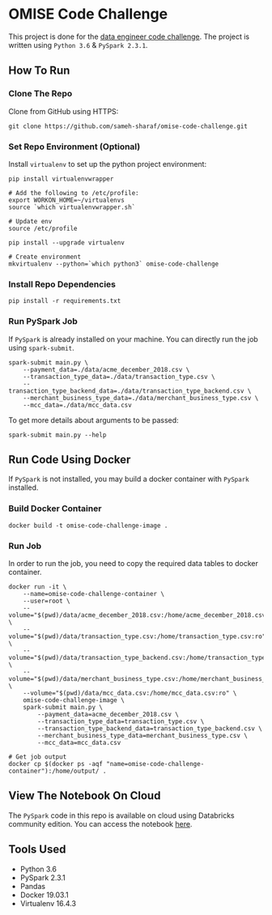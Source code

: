 # OMISE Code Challenge

This project is done for the [data engineer code challenge](https://github.com/omise/challenges/tree/challenge-data-engineer). The project is written using `Python 3.6` & `PySpark 2.3.1`.  

## How To Run

### Clone The Repo

Clone from GitHub using HTTPS:

`git clone https://github.com/sameh-sharaf/omise-code-challenge.git`

### Set Repo Environment (Optional)

Install `virtualenv` to set up the python project environment:

```
pip install virtualenvwrapper

# Add the following to /etc/profile:
export WORKON_HOME=~/virtualenvs
source `which virtualenvwrapper.sh`

# Update env
source /etc/profile

pip install --upgrade virtualenv

# Create environment
mkvirtualenv --python=`which python3` omise-code-challenge
```

### Install Repo Dependencies

`pip install -r requirements.txt`

### Run PySpark Job

If `PySpark` is already installed on your machine. You can directly run the job using `spark-submit`.

```
spark-submit main.py \
    --payment_data=./data/acme_december_2018.csv \
    --transaction_type_data=./data/transaction_type.csv \
    --transaction_type_backend_data=./data/transaction_type_backend.csv \
    --merchant_business_type_data=./data/merchant_business_type.csv \
    --mcc_data=./data/mcc_data.csv
```

To get more details about arguments to be passed:
```
spark-submit main.py --help
```

## Run Code Using Docker
If `PySpark` is not installed, you may build a docker container with `PySpark` installed.

### Build Docker Container
```
docker build -t omise-code-challenge-image .
```

### Run Job
In order to run the job, you need to copy the required data tables to docker container.
```
docker run -it \
    --name=omise-code-challenge-container \
    --user=root \
    --volume="$(pwd)/data/acme_december_2018.csv:/home/acme_december_2018.csv:ro" \
    --volume="$(pwd)/data/transaction_type.csv:/home/transaction_type.csv:ro" \
    --volume="$(pwd)/data/transaction_type_backend.csv:/home/transaction_type_backend.csv:ro" \
    --volume="$(pwd)/data/merchant_business_type.csv:/home/merchant_business_type.csv:ro" \
    --volume="$(pwd)/data/mcc_data.csv:/home/mcc_data.csv:ro" \
    omise-code-challenge-image \
    spark-submit main.py \
        --payment_data=acme_december_2018.csv \
        --transaction_type_data=transaction_type.csv \
        --transaction_type_backend_data=transaction_type_backend.csv \
        --merchant_business_type_data=merchant_business_type.csv \
        --mcc_data=mcc_data.csv

# Get job output
docker cp $(docker ps -aqf "name=omise-code-challenge-container"):/home/output/ .
```
## View The Notebook On Cloud
The `PySpark` code in this repo is available on cloud using Databricks community edition. You can access the notebook [here](https://databricks-prod-cloudfront.cloud.databricks.com/public/4027ec902e239c93eaaa8714f173bcfc/5087274976005126/1221193323574810/6106487312754722/latest.html).

## Tools Used
- Python 3.6
- PySpark 2.3.1
- Pandas
- Docker 19.03.1
- Virtualenv 16.4.3
